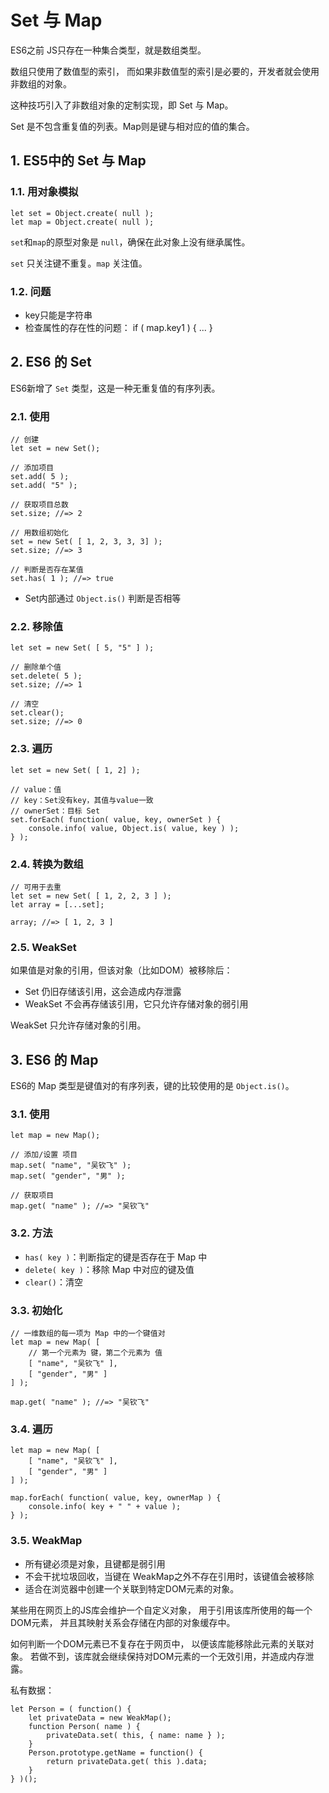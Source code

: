  # Set 与 Map

ES6之前 JS只存在一种集合类型，就是数组类型。

数组只使用了数值型的索引，
而如果非数值型的索引是必要的，开发者就会使用非数组的对象。

这种技巧引入了非数组对象的定制实现，即 Set 与 Map。

Set 是不包含重复值的列表。Map则是键与相对应的值的集合。

## 1. ES5中的 Set 与 Map

### 1.1. 用对象模拟

    let set = Object.create( null );
    let map = Object.create( null );

`set`和`map`的原型对象是 `null`，确保在此对象上没有继承属性。

`set` 只关注键不重复。`map` 关注值。

### 1.2. 问题

* key只能是字符串
* 检查属性的存在性的问题： if ( map.key1 ) { ... }

## 2. ES6 的 Set

ES6新增了 `Set` 类型，这是一种无重复值的有序列表。

### 2.1. 使用

    // 创建
    let set = new Set();

    // 添加项目
    set.add( 5 );
    set.add( "5" );

    // 获取项目总数
    set.size; //=> 2

    // 用数组初始化
    set = new Set( [ 1, 2, 3, 3, 3] );
    set.size; //=> 3

    // 判断是否存在某值
    set.has( 1 ); //=> true


* Set内部通过 `Object.is()` 判断是否相等

### 2.2. 移除值

    let set = new Set( [ 5, "5" ] );

    // 删除单个值
    set.delete( 5 );
    set.size; //=> 1

    // 清空
    set.clear();
    set.size; //=> 0

### 2.3. 遍历

    let set = new Set( [ 1, 2] );

    // value：值
    // key：Set没有key，其值与value一致
    // ownerSet：目标 Set
    set.forEach( function( value, key, ownerSet ) {
        console.info( value, Object.is( value, key ) );
    } );

### 2.4. 转换为数组

    // 可用于去重
    let set = new Set( [ 1, 2, 2, 3 ] );
    let array = [...set];

    array; //=> [ 1, 2, 3 ]

### 2.5. WeakSet

如果值是对象的引用，但该对象（比如DOM）被移除后：
* Set 仍旧存储该引用，这会造成内存泄露
* WeakSet 不会再存储该引用，它只允许存储对象的弱引用

WeakSet 只允许存储对象的引用。


## 3. ES6 的 Map

ES6的 Map 类型是键值对的有序列表，键的比较使用的是 `Object.is()`。

### 3.1. 使用

    let map = new Map();
    
    // 添加/设置 项目
    map.set( "name", "吴钦飞" );
    map.set( "gender", "男" );

    // 获取项目
    map.get( "name" ); //=> "吴钦飞"

### 3.2. 方法

* `has( key )`：判断指定的键是否存在于 Map 中
* `delete( key )`：移除 Map 中对应的键及值
* `clear()`：清空

### 3.3. 初始化

    // 一维数组的每一项为 Map 中的一个键值对
    let map = new Map( [
        // 第一个元素为 键，第二个元素为 值
        [ "name", "吴钦飞" ], 
        [ "gender", "男" ]
    ] );

    map.get( "name" ); //=> "吴钦飞"

### 3.4. 遍历

    let map = new Map( [
        [ "name", "吴钦飞" ],
        [ "gender", "男" ]
    ] );

    map.forEach( function( value, key, ownerMap ) {
        console.info( key + " " + value );
    } );

### 3.5. WeakMap

* 所有键必须是对象，且键都是弱引用
* 不会干扰垃圾回收，当键在 WeakMap之外不存在引用时，该键值会被移除
* 适合在浏览器中创建一个关联到特定DOM元素的对象。

某些用在网页上的JS库会维护一个自定义对象，
用于引用该库所使用的每一个DOM元素，
并且其映射关系会存储在内部的对象缓存中。

如何判断一个DOM元素已不复存在于网页中，
以便该库能移除此元素的关联对象。
若做不到，该库就会继续保持对DOM元素的一个无效引用，并造成内存泄露。

私有数据：

    let Person = ( function() {
        let privateData = new WeakMap();
        function Person( name ) {
            privateData.set( this, { name: name } );
        }
        Person.prototype.getName = function() {
            return privateData.get( this ).data;
        }
    } )();